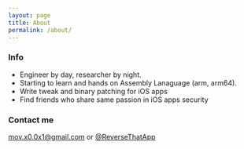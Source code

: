 ```yaml
---
layout: page
title: About
permalink: /about/
---
```



### Info
- Engineer by day, researcher by night.
- Starting to learn and hands on Assembly Lanaguage (arm, arm64).
- Write tweak and binary patching for iOS apps
- Find friends who share same passion in iOS apps security

### Contact me
[mov.x0.0x1@gmail.com](mailto:mov.x0.0x1@gmail.com) or [@ReverseThatApp](https://twitter.com/ReverseThatApp)
